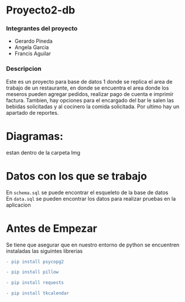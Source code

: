 # Proyecto2-db
### Integrantes del proyecto
- Gerardo Pineda
- Angela Garcia
- Francis Aguilar    

### Descripcion

Este es un proyecto para base de datos 1 donde se replica el area de trabajo de un restaurante, en donde se encuentra el area donde los meseros pueden agregar pedidos, realizar pago de cuenta e imprimir factura. Tambien, hay opciones para el encargado del bar le salen las bebidas solicitadas y al cocinero la comida solicitada. Por ultimo hay un apartado de reportes.  
# Diagramas:
estan dentro de la carpeta Img
# Datos con los que se trabajo
En ``` schema.sql ``` se puede encontrar el esqueleto de la base de datos  
En ``` data.sql ``` se pueden encontrar los datos para realizar pruebas en la aplicacion
# Antes de Empezar
Se tiene que asegurar que en nuestro entorno de python se encuentren instaladas las siguintes librerias  
```diff
- pip install psycopg2
```
```diff
- pip install pillow
```
```diff
- pip install requests
```
```diff
- pip install tkcalendar
```












